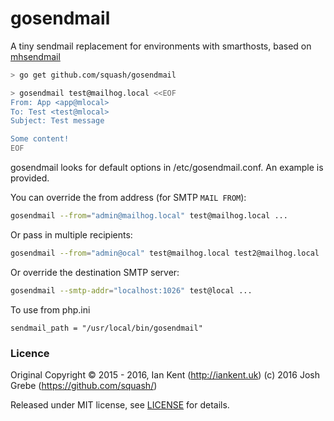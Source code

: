 gosendmail
==========

A tiny sendmail replacement for environments with smarthosts, based on [mhsendmail](https://github.com/mailhog/mhsendmail)


```bash
> go get github.com/squash/gosendmail

> gosendmail test@mailhog.local <<EOF
From: App <app@mlocal>
To: Test <test@mlocal>
Subject: Test message

Some content!
EOF
```

gosendmail looks for default options in /etc/gosendmail.conf. An example is provided.

You can override the from address (for SMTP `MAIL FROM`):

```bash
gosendmail --from="admin@mailhog.local" test@mailhog.local ...
```

Or pass in multiple recipients:

```bash
gosendmail --from="admin@ocal" test@mailhog.local test2@mailhog.local ...
```

Or override the destination SMTP server:

```bash
gosendmail --smtp-addr="localhost:1026" test@local ...
```

To use from php.ini

```
sendmail_path = "/usr/local/bin/gosendmail"
```

### Licence

Original Copyright ©‎ 2015 - 2016, Ian Kent (http://iankent.uk)
(c) 2016 Josh Grebe (https://github.com/squash/)

Released under MIT license, see [LICENSE](LICENSE.md) for details.
